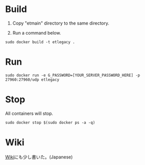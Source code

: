 # Build
  1. Copy "etmain" directory to the same directory.

  2. Run a command below.

  `sudo docker build -t etlegacy .`

# Run

  `sudo docker run -e G_PASSWORD=[YOUR_SERVER_PASSWORD_HERE] -p 27960:27960/udp etlegacy`

# Stop
  All containers will stop.

  `sudo docker stop $(sudo docker ps -a -q)`

# Wiki
  [Wiki](https://github.com/hotpot774/etlegacy/wiki)にも少し書いた。(Japanese)
